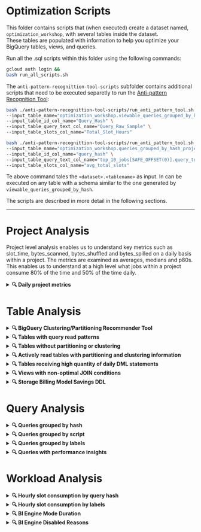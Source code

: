 # Optimization Scripts

This folder contains scripts that (when executed) create a dataset
named, `optimization_workshop`, with several tables inside the dataset. \
These tables are populated with information to help you optimize your BigQuery
tables, views, and queries.

Run all the .sql scripts within this folder using the following commands:

```bash
gcloud auth login &&
bash run_all_scripts.sh
```

The `anti-pattern-recognittion-tool-scripts` subfolder contains additional scripts that need to be executed separetly to run 
the [Anti-pattern Recognition Tool](https://github.com/GoogleCloudPlatform/bigquery-antipattern-recognition/tree/main): 
```bash
bash ./anti-pattern-recognittion-tool-scripts/run_anti_pattern_tool.sh \
--input_table_name="optimization_workshop.viewable_queries_grouped_by_hash" \
--input_table_id_col_name="Query_Hash" \
--input_table_query_text_col_name="Query_Raw_Sample" \
--input_table_slots_col_name="Total_Slot_Hours"

bash ./anti-pattern-recognittion-tool-scripts/run_anti_pattern_tool.sh \
--input_table_name="optimization_workshop.queries_grouped_by_hash_project" \
--input_table_id_col_name="query_hash" \
--input_table_query_text_col_name="top_10_jobs[SAFE_OFFSET(0)].query_text" \
--input_table_slots_col_name="avg_total_slots"
```

Te above command tales the `<dataset>.<tablename>` as input. In can be executed on any table with a schema similar to the one generated by `viewable_queries_grouped_by_hash`.

The scripts are described in more detail in the following sections.

---

# Project Analysis

Project level analysis enables us to understand key metrics such as slot_time,
bytes_scanned, bytes_shuffled and bytes_spilled on a daily basis within a
project. The metrics are examined as averages, medians and p80s. This enables us
to understand at a high level what jobs within a project consume 80% of the time
and 50% of the time daily.

<details><summary><b>&#128269; Daily project metrics</b></summary>

## Daily project metrics

The [daily_project_analysis.sql](daily_project_analysis.sql) script creates a
table called,
`daily_project_analysis` of daily slot consumption metrics (for a 30day period)
for all your projects.

### Examples of querying script results

* Top 100 tables with the highest slot consumption

    ```sql
    SELECT *
    FROM optimization_workshop.daily_project_analysis
    ORDER BY total_slot_ms DESC
    LIMIT 100
    ```

</details>

# Table Analysis

<details><summary><b>&#128269; BigQuery Clustering/Partitioning Recommender Tool</b></summary>

## BigQuery Clustering/Partitioning Recommender Tool

The BigQuery partitioning and clustering recommender analyzes workflows on your
BigQuery tables and offers recommendations to better optimize your workflows and
query costs using either table partitioning or table clustering. The recommender
uses your BigQuery's workload execution data from the past 30 days to analyze
each BigQuery table for suboptimal partitioning and clustering configurations.

> [!IMPORTANT]
> Before you can view partition and cluster recommendations, you
> need to [enable the Recommender API](https://cloud.google.com/recommender/docs/enabling)
> as shown in the following sections.

### Enable using gcloud

```bash
# The following script retrieves all distinct projects from the JOBS_BY_ORGANIZATION view
# and then enables the recommender API for each project.
projects=$(
  bq query \
    --nouse_legacy_sql \
    --format=csv \
    "SELECT DISTINCT project_id FROM \`region-us\`.INFORMATION_SCHEMA.JOBS_BY_ORGANIZATION" \
    | sed 1d
);
for proj in $projects; do
  gcloud services --project="${proj}" enable recommender.googleapis.com &
done
```

### Enable using Terraform

```hcl
resource "google_project_service" "recommender_service" {
  project = "your-project"
  service = "recommender.googleapis.com"
}
```

### View your partition and cluster recommendations

Once you've enabled the Recommender API,
you can [view your partition and cluster recommendations](https://cloud.google.com/bigquery/docs/view-partition-cluster-recommendations#view_recommendations)
in the Cloud Console or via the gcloud command-line tool.

> [!NOTE]
> The most scalable method for viewing your partition and cluster
> recommendations is to export your recommendations to BigQuery. 
> You can do this by creating a Data Transfer Service (DTS) job to export your
> recommendations to BigQuery.
> See [Exporting recommendations to BigQuery](https://cloud.google.com/recommender/docs/bq-export/export-recommendations-to-bq#create_a_data_transfer_for_recommendations)
> for more information.

Once you set up the DTS job to export your recommendations to BigQuery, you can 
run the following query to get the most recent recommendations for partitioning
and clustering your tables.

```sql
CREATE TEMP FUNCTION extract_table(target_resources ARRAY<STRING>) AS((
  SELECT ARRAY_AGG(
    REGEXP_REPLACE(REGEXP_EXTRACT(target_resource, r'\/projects\/(.*?\/datasets\/.*?\/tables\/.*)'), "(/datasets/|/tables/)", ".")
  ) 
  FROM UNNEST(target_resources) target_resource)[OFFSET(0)]
);
SELECT
  MAX(last_refresh_time) AS latest_recommendation_time,
  recommender_subtype AS recommendation,
  MAX_BY(JSON_VALUE_ARRAY(COALESCE(
    PARSE_JSON(recommendation_details).overview.partitionColumns,
    PARSE_JSON(recommendation_details).overview.clusterColumns)),
  last_refresh_time) AS columns_to_cluster_or_partition,
  extract_table(target_resources) AS table,
  bqutil.fn.table_url(extract_table(target_resources)) AS table_url,
  JSON_VALUE(PARSE_JSON(recommendation_details).overview.partitionTimeUnit) AS partition_time_unit,
-- Replace the table below with your own table that you created when you 
-- set up the DTS job to export your recommendations to BigQuery.
FROM YOUR_PROJECT.YOUR_DATASET.recommendations_export
WHERE recommender = "google.bigquery.table.PartitionClusterRecommender"
GROUP BY recommendation, table, partition_time_unit, table_url
```

</details>

<details><summary><b>&#128269; Tables with query read patterns</b></summary>

## Tables with query read patterns

The [table_read_patterns.sql](table_read_patterns.sql) script creates a table
named, `table_read_patterns`, that contains usage data to help you determine:

* Which tables (when queried) are resulting in high slot consumption.
* Which tables are most frequently queried.

### Examples of querying script results

* Tables grouped by similar filter predicates

    ```sql
    SELECT
      table_id,
      bqutil.fn.table_url(table_id) AS table_url,
      (SELECT STRING_AGG(column ORDER BY COLUMN) FROM UNNEST(predicates)) column_list,
      (SELECT STRING_AGG(operator ORDER BY COLUMN) FROM UNNEST(predicates)) operator_list,
      (SELECT STRING_AGG(value ORDER BY COLUMN) FROM UNNEST(predicates)) value_list,
      SUM(stage_slot_ms) AS total_slot_ms,
      COUNT(DISTINCT DATE(creation_time)) as num_days_queried,
      COUNT(*) AS num_occurrences,
      COUNT(DISTINCT job_id) as job_count,
      ARRAY_AGG(CONCAT(project_id,':us.',job_id) ORDER BY total_slot_ms LIMIT 10) AS job_id_array,
      ARRAY_AGG(bqutil.fn.job_url(project_id || ':us.' || job_id)) AS job_url_array,
    FROM optimization_workshop.table_read_patterns
    GROUP BY 1,2,3,4,5;
    ```

* Top 100 tables with the highest slot consumption

    ```sql  
    SELECT
      table_id,
      bqutil.fn.table_url(table_id) AS table_url,
      SUM(stage_slot_ms) AS total_slot_ms,
      COUNT(DISTINCT DATE(creation_time)) as num_days_queried,
      COUNT(*) AS num_occurrences,
      COUNT(DISTINCT job_id) as job_count,
    FROM optimization_workshop.table_read_patterns
    GROUP BY 1,2
    ORDER BY total_slot_ms DESC
    LIMIT 100
    ```

* Top 100 most frequently queried tables

    ```sql
    SELECT
      table_id,
      bqutil.fn.table_url(table_id) AS table_url,
      SUM(stage_slot_ms) AS total_slot_ms,
      COUNT(DISTINCT DATE(creation_time)) as num_days_queried,
      COUNT(*) AS num_occurrences,
      COUNT(DISTINCT job_id) as job_count,
    FROM optimization_workshop.table_read_patterns
    GROUP BY 1,2
    ORDER BY num_occurrences DESC
    LIMIT 100
    ```

</details>

<details><summary><b>&#128269; Tables without partitioning or clustering</b></summary>

## Tables without partitioning or clustering

The [tables_without_partitioning_or_clustering.sql](tables_without_partitioning_or_clustering.sql)
script creates a table named, `tables_without_part_clust`,
that contains a list of tables which meet any of the following conditions:

- not partitioned
- not clustered
- neither partitioned nor clustered

### Examples of querying script results

* Top 100 largest tables without partitioning or clustering

    ```sql
    SELECT *
    FROM optimization_workshop.tables_without_part_clust
    ORDER BY logical_gigabytes DESC
    LIMIT 100
    ```

</details>

<details><summary><b>&#128269; Actively read tables with partitioning and clustering information</b></summary>

## Actively read tables with partitioning and clustering information

> [!IMPORTANT]
> The [actively_read_tables_with_partitioning_clustering_info.sql](optimization/actively_read_tables_with_partitioning_clustering_info.sql) 
> script depends on the `table_read_patterns` table so you must first run the
> [table_read_patterns.sql](optimization/table_read_patterns.sql) script.

The [actively_read_tables_with_partitioning_clustering_info.sql](actively_read_tables_with_partitioning_clustering_info.sql)
script creates a table named, `actively_read_tables_with_part_clust_info`
that contains a list of actively read tables along with their partitioning and
clustering information.

### Examples of querying script results

* Top 100 largest **actively read** tables without partitioning or clustering

    ```sql
    SELECT *
    FROM optimization_workshop.actively_read_tables_with_part_clust_info
    WHERE clustering_columns IS NULL OR partitioning_column IS NULL
    ORDER BY logical_gigabytes DESC
    LIMIT 100
    ```

</details>

<details><summary><b>&#128269; Tables receiving high quantity of daily DML statements</b></summary>

## Tables receiving high quantity of daily DML statements

The [frequent_daily_table_dml.sql](frequent_daily_table_dml.sql) script creates
a table named, `frequent_daily_table_dml`, that contains tables that have had
more than 24 daily DML statements run against them in the past 30 days.

### Examples of querying script results

* Top 100 tables with the most DML statements per table in a day

  ```sql
  SELECT
    table_id,
    table_url,
    ANY_VALUE(dml_execution_date HAVING MAX daily_dml_per_table) AS sample_dml_execution_date,
    ANY_VALUE(job_urls[OFFSET(0)] HAVING MAX daily_dml_per_table) AS sample_dml_job_url,
    MAX(daily_dml_per_table) max_daily_table_dml,
  FROM optimization_workshop.frequent_daily_table_dml
  GROUP BY table_id, table_url
  ORDER BY max_daily_table_dml DESC
  LIMIT 100;
  ```

</details>

<details><summary><b>&#128269; Views with non-optimal JOIN conditions</b></summary>

## Views with non-optimal JOIN conditions

The [views_with_nonoptimal_join_condition.sql](views_with_nonoptimal_join_condition.sql)
script creates a table named, `views_with_nonoptimal_join_condition`, that
contains views with JOINs where the JOIN condition is potentially non-optimal.

</details>

<details><summary><b>&#128269; Storage Billing Model Savings DDL </b></summary>

## Storage Billing Model Savings DDL

The [storage_billing_model_savings_ddl.sql](storage_billing_model_savings_ddl.sql) script
creates a table named, `storage_billing_model_savings_ddl` which forecasts which datasets will benefit from
either the physical or logical storage billing model, and provides the DDL to adjust them across your organization.

Instructions: Search for marker 'REMEMBER' to tune the queries at your will. You must adjust the region that you're interested in
and the pricing for each region found [here](https://cloud.google.com/bigquery/pricing#storage).

### Examples of querying script results

* Top 10 datasets with their respective recommended storage billing model, ordered by forecasted savings

  ```sql
  SELECT project_name, dataset_name, currently_on, better_on, monthly_savings, ddl
  FROM optimization_workshop.storage_billing_model_savings_ddl
  ORDER BY monthly_savings DESC
  LIMIT 10
  ```

</details>

# Query Analysis

<details><summary><b>&#128269; Queries grouped by hash</b></summary>

## Queries grouped by hash

The [queries_grouped_by_hash_project.sql](queries_grouped_by_hash_project.sql) script creates a
table named,
`queries_grouped_by_hash_project`. This table groups queries by their normalized query
pattern, which ignores
comments, parameter values, UDFs, and literals in the query text.
This allows us to group queries that are logically the same, but
have different literals.

The [viewable_queries_grouped_by_hash.sql](viewable_queries_grouped_by_hash.sql)
script creates a table named,
`viewable_queries_grouped_by_hash`. This table is similar to
the `queries_grouped_by_hash` table, but it
exposes the raw SQL text of the queries.
The `viewable_queries_grouped_by_hash.sql` script runs much slower
in execution than the `queries_grouped_by_hash.sql` script because it has to
loop over all projects and for each
project query the `INFORMATION_SCHEMA.JOBS_BY_PROJECT` view.

The [queries_grouped_by_hash_project_duration.sql](queries_grouped_by_hash_project_duration.sql)
script creates a table named,
`queries_grouped_by_hash_project_duration`. This table is also similar to
the `queries_grouped_by_hash` table, but it
focuses on the duration percentiles taken by each query hash.

For example, the following queries would be grouped together because the date
literal filters are ignored:

```sql
SELECT * FROM my_table WHERE date = '2020-01-01';
SELECT * FROM my_table WHERE date = '2020-01-02';
SELECT * FROM my_table WHERE date = '2020-01-03';
```

Running the `run_anti_pattern_tool.sh` bash script will build and run the Anti-Pattern Recognition tool and output the results to the `viewable_queries_grouped_by_hash` table in the `recommendation` column. The tool will identify syntaxes that are know to frequently cause performance issues. 

### Examples of querying script results

* Top 100 queries with the highest bytes processed

  ```sql
  SELECT *
  FROM optimization_workshop.queries_grouped_by_hash
  ORDER BY total_gigabytes_processed DESC
  LIMIT 100
  ```

* Top 100 recurring queries with the highest slot hours consumed

  ```sql
  SELECT *
  FROM optimization_workshop.queries_grouped_by_hash
  ORDER BY total_slot_hours * days_active * job_count DESC 
  LIMIT 100
  ```

</details>

<details><summary><b>&#128269; Queries grouped by script</b></summary>

## Queries grouped by script

The [queries_grouped_by_script.sql](queries_grouped_by_script.sql) script
creates a table named,
`queries_grouped_by_script`. This table groups queries by their parent job id
which means that any queries that
were executed as part of a script (multi-statement query) will be grouped
together. This table is helpful if you
want to see which particular scripts are most inefficient.

### Examples of querying script results

* Top 100 scripts with the highest bytes processed

  ```sql
  SELECT *
  FROM optimization_workshop.queries_grouped_by_script
  ORDER BY total_gigabytes_processed DESC
  LIMIT 100
  ```

* Top 100 scripts with the highest slot hours consumed

  ```sql
  SELECT *
  FROM optimization_workshop.queries_grouped_by_script
  ORDER BY total_slot_hours DESC
  LIMIT 100
  ```

* Top 100 scripts with the highest slot hours consumed that doesn't include
  INFO_SCHEMA views

  ```sql
  SELECT *
  FROM optimization_workshop.queries_grouped_by_script
  WHERE NOT EXISTS(
    SELECT 1
    FROM UNNEST(referenced_tables) table
    WHERE table LIKE "INFORMATION_SCHEMA%"
  )
  ORDER BY total_slots DESC
  LIMIT 100
  ```

</details>

<details><summary><b>&#128269; Queries grouped by labels</b></summary>

## Queries grouped by labels

The [queries_grouped_by_labels.sql](queries_grouped_by_labels.sql) script
creates a table named,
`queries_grouped_by_labels`. This table groups queries by their labels 
(after formatting all labels as a STRUCT string) which allows you to analyze
different groups of queries based on their labels.

</details>

<details><summary><b>&#128269; Queries with performance insights</b></summary>

## Queries with performance insights

The [query_performance_insights.sql](query_performance_insights.sql) script
creates a table named, `query_performance_insights` retrieves all queries that
have had performance insights
generated for them in the past 30 days.

### Examples of querying script results

* Top 100 queries with most # of performance insights

  ```sql
  SELECT
    job_url,
    (SELECT COUNT(1)
    FROM UNNEST(performance_insights.stage_performance_standalone_insights) perf_insight
    WHERE perf_insight.slot_contention
    ) AS num_stages_with_slot_contention,
    (SELECT COUNT(1)
    FROM UNNEST(performance_insights.stage_performance_standalone_insights) perf_insight
    WHERE perf_insight.insufficient_shuffle_quota
    ) AS num_stages_with_insufficient_shuffle_quota,
    (SELECT ARRAY_AGG(perf_insight.input_data_change.records_read_diff_percentage IGNORE NULLS)
    FROM UNNEST(performance_insights.stage_performance_change_insights) perf_insight
    ) AS records_read_diff_percentages
  FROM optimization_workshop.query_performance_insights
  ORDER BY (
    num_stages_with_slot_contention 
    + num_stages_with_insufficient_shuffle_quota
    + ARRAY_LENGTH(records_read_diff_percentages)
  ) DESC
  LIMIT 100
  ```

</details>

# Workload Analysis

<details><summary><b>&#128269; Hourly slot consumption by query hash</b></summary>

## Hourly slot consumption by query hash

The [hourly_slot_consumption_by_query_hash](hourly_slot_consumption_by_query_hash.sql) script
creates a table named, `hourly_slot_consumption_by_query_hash`. This table
groups queries by their query hash and then shows for every hour timeslice how
much of that hour's slots each query hash consumed.

### Examples of querying script results

* Top 10 hours which had the highest slot consumption along with the top 10 
  query hashes/patterns that consumed the most slots during those hours.

  ```sql
  SELECT *
  FROM optimization_workshop.hourly_slot_consumption_by_query_hash
  ORDER BY period_total_slot_hours DESC
  LIMIT 10
  ``` 

</details>

<details><summary><b>&#128269; Hourly slot consumption by labels</b></summary>

## Hourly slot consumption by labels

The [hourly_slot_consumption_by_labels](hourly_slot_consumption_by_labels.sql)
script creates a table named, `hourly_slot_consumption_by_labels`. This table
groups queries by their labels and then shows for every hour timeslice how much
of that hour's slots each grouping of labels consumed.

### Examples of querying script results

* Top 10 hours which had the highest slot consumption and the top 10 query
  labels that consumed the most slots during those hours.

  ```sql
  SELECT *
  FROM optimization_workshop.hourly_slot_consumption_by_labels
  ORDER BY period_total_slot_hours DESC
  LIMIT 10
  ``` 

</details>

<details><summary><b>&#128269; BI Engine Mode Duration </b></summary>

## BI Engine Mode Duration 

The [bi_engine_mode_duration](bi_engine_mode_duration.sql)
script creates a table named, `bi_engine_mode_duration`. This table
groups queries by their BI Engine mode and then shows for every day timeslice how long queries took for each mode.

</details>

<details><summary><b>&#128269; BI Engine Disabled Reasons</b></summary>

## BI Engine Disabled Reasons

The [bi_engine_disabled_reasons](bi_engine_disabled_reasons.sql)
script creates a table named, `bi_engine_disabled_reasons`. This table groups queries by their BI Engine Disabled reason and counts them by reason.

</details>
